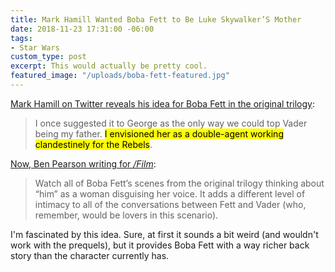 ```yaml
---
title: Mark Hamill Wanted Boba Fett to Be Luke Skywalker’S Mother
date: 2018-11-23 17:31:00 -06:00
tags:
- Star Wars
custom_type: post
excerpt: This would actually be pretty cool.
featured_image: "/uploads/boba-fett-featured.jpg"
---
```


[Mark Hamill on Twitter reveals his idea for Boba Fett in the original trilogy](https://twitter.com/HamillHimself/status/1063349506073194496):

> I once suggested it to George as the only way we could top Vader being my father. <mark>I envisioned her as a double-agent working clandestinely for the&nbsp;Rebels</mark>.

[Now, Ben Pearson writing for _/Film_](https://www.slashfilm.com/boba-fett-as-luke-skywalkers-mother/):

> Watch all of Boba Fett’s scenes from the original trilogy thinking about “him” as a woman disguising her voice. It adds a different level of intimacy to all of the conversations between Fett and Vader (who, remember, would be lovers in this scenario).

I'm fascinated by this idea. Sure, at first it sounds a bit weird (and wouldn't work with the prequels), but it provides Boba Fett with a way richer back story than the character currently has.
